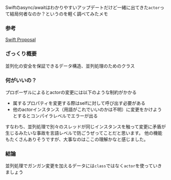 <!--
title:   actorって結局なんなん？
tags:    Swift,Swift5,並列処理
id:      b083644c06714b046763
private: false
-->
Swiftのasync/awaitはわかりやすいアップデートだけど一緒に出てきた`actor`って結局何者なのか？というのを軽く調べてみたメモ

### 参考
[Swift Proposal](https://github.com/apple/swift-evolution/blob/main/proposals/0306-actors.md)

### ざっくり概要
並列化の安全を保証できるデータ構造、並列処理のためのクラス

### 何がいいの？
プロポーザルによるとactorの変更には以下のような制約がかかる

- 属するプロパティを変更する際はselfに対して呼び出す必要がある
- 他のactorインスタンス（用語がこれでいいのかは不明）に変更をかけようとするとコンパイラレベルでエラーが出る

すなわち、並列処理で別々のスレッドが同じインスタンスを触って変更に矛盾が生じるみたいな事故を言語レベルで防ごうぜってことだと思います。
他の機能もたくさんありそうですが、大事なのはここの理解かなと感じました。

### 結論
並列処理でガンガン変更を加えるデータには`class`ではなく`actor`を使っていきましょう